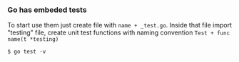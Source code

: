### Go has embeded tests

To start use them just create file with `name + _test.go`. 
Inside that file import "testing" file, create unit test functions with naming convention `Test + func name(t *testing)`

```
$ go test -v 
```
